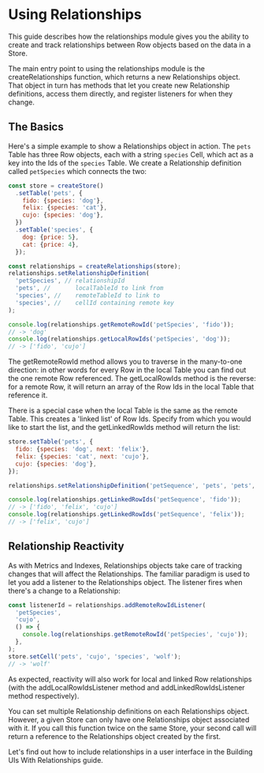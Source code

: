 # Using Relationships

This guide describes how the relationships module gives you the ability to
create and track relationships between Row objects based on the data in a Store.

The main entry point to using the relationships module is the
createRelationships function, which returns a new Relationships object. That
object in turn has methods that let you create new Relationship definitions,
access them directly, and register listeners for when they change.

## The Basics

Here's a simple example to show a Relationships object in action. The `pets`
Table has three Row objects, each with a string `species` Cell, which act as a
key into the Ids of the `species` Table. We create a Relationship definition
called `petSpecies` which connects the two:

```js
const store = createStore()
  .setTable('pets', {
    fido: {species: 'dog'},
    felix: {species: 'cat'},
    cujo: {species: 'dog'},
  })
  .setTable('species', {
    dog: {price: 5},
    cat: {price: 4},
  });

const relationships = createRelationships(store);
relationships.setRelationshipDefinition(
  'petSpecies', // relationshipId
  'pets', //       localTableId to link from
  'species', //    remoteTableId to link to
  'species', //    cellId containing remote key
);

console.log(relationships.getRemoteRowId('petSpecies', 'fido'));
// -> 'dog'
console.log(relationships.getLocalRowIds('petSpecies', 'dog'));
// -> ['fido', 'cujo']
```

The getRemoteRowId method allows you to traverse in the many-to-one direction:
in other words for every Row in the local Table you can find out the one remote
Row referenced. The getLocalRowIds method is the reverse: for a remote Row, it
will return an array of the Row Ids in the local Table that reference it.

There is a special case when the local Table is the same as the remote Table.
This creates a 'linked list' of Row Ids. Specify from which you would like to
start the list, and the getLinkedRowIds method will return the list:

```js
store.setTable('pets', {
  fido: {species: 'dog', next: 'felix'},
  felix: {species: 'cat', next: 'cujo'},
  cujo: {species: 'dog'},
});

relationships.setRelationshipDefinition('petSequence', 'pets', 'pets', 'next');

console.log(relationships.getLinkedRowIds('petSequence', 'fido'));
// -> ['fido', 'felix', 'cujo']
console.log(relationships.getLinkedRowIds('petSequence', 'felix'));
// -> ['felix', 'cujo']
```

## Relationship Reactivity

As with Metrics and Indexes, Relationships objects take care of tracking changes
that will affect the Relationships. The familiar paradigm is used to let you add
a listener to the Relationships object. The listener fires when there's a change
to a Relationship:

```js
const listenerId = relationships.addRemoteRowIdListener(
  'petSpecies',
  'cujo',
  () => {
    console.log(relationships.getRemoteRowId('petSpecies', 'cujo'));
  },
);
store.setCell('pets', 'cujo', 'species', 'wolf');
// -> 'wolf'
```

As expected, reactivity will also work for local and linked Row relationships
(with the addLocalRowIdsListener method and addLinkedRowIdsListener method
respectively).

You can set multiple Relationship definitions on each Relationships object.
However, a given Store can only have one Relationships object associated with
it. If you call this function twice on the same Store, your second call will
return a reference to the Relationships object created by the first.

Let's find out how to include relationships in a user interface in the Building
UIs With Relationships guide.
